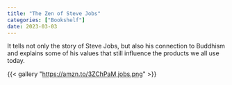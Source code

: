 ```yaml
---
title: "The Zen of Steve Jobs"
categories: ["Bookshelf"]
date: 2023-03-03
---
```


It tells not only the story of Steve Jobs, but also his connection to Buddhism and explains some of his values that still influence the products we all use today.

{{< gallery "https://amzn.to/3ZChPaM,jobs.png" >}}
